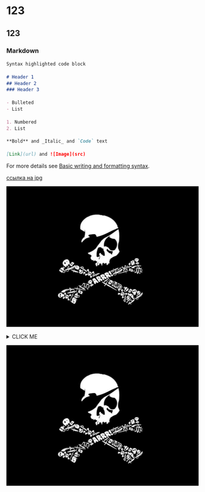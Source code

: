 # 123

## 123

### Markdown

```markdown
Syntax highlighted code block

# Header 1
## Header 2
### Header 3

- Bulleted
- List

1. Numbered
2. List

**Bold** and _Italic_ and `Code` text

[Link](url) and ![Image](src)
```

For more details see [Basic writing and formatting syntax](https://docs.github.com/en/github/writing-on-github/getting-started-with-writing-and-formatting-on-github/basic-writing-and-formatting-syntax).


[ссылка на jpg](https://github.com/chertoGUN/yas0subibu/blob/main/PW1b3BycPzQ.jpg)


![](https://github.com/chertoGUN/yas0subibu/blob/main/PW1b3BycPzQ.jpg)



<details><summary>CLICK ME</summary>
<p>

#### We can hide anything, even code!

    ```python3
      print("biba!")
    ```

</p>
</details>

<p><img src="/PW1b3BycPzQ.jpg" alt="" class="align-center"></p>
